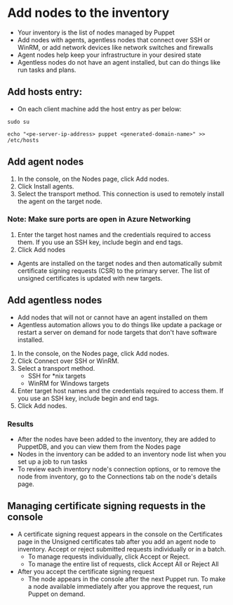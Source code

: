 # Add nodes to the inventory
 - Your inventory is the list of nodes managed by Puppet
 - Add nodes with agents, agentless nodes that connect over SSH or WinRM, or add network devices like network switches and firewalls
 - Agent nodes help keep your infrastructure in your desired state
 - Agentless nodes do not have an agent installed, but can do things like run tasks and plans.

## Add hosts entry:
 - On each client machine add the host entry as per below:
 ```
sudo su
```

```
echo "<pe-server-ip-address> puppet <generated-domain-name>" >> /etc/hosts
```

## Add agent nodes
1. In the console, on the Nodes page, click Add nodes.
1. Click Install agents.
1. Select the transport method. This connection is used to remotely install the agent on the target node.

### Note: Make sure ports are open in Azure Networking

1. Enter the target host names and the credentials required to access them. If you use an SSH key, include begin and end tags.
1. Click Add nodes

- Agents are installed on the target nodes and then automatically submit certificate signing requests (CSR) to the primary server. The list of unsigned certificates is updated with new targets.

## Add agentless nodes
 - Add nodes that will not or cannot have an agent installed on them
 - Agentless automation allows you to do things like update a package or restart a server on demand for node targets that don't have software installed.

1. In the console, on the Nodes page, click Add nodes.
1. Click Connect over SSH or WinRM.
1. Select a transport method.
	- SSH for *nix targets
	- WinRM for Windows targets
1. Enter target host names and the credentials required to access them. If you use an SSH key, include begin and end tags.
1. Click Add nodes.

### Results
 - After the nodes have been added to the inventory, they are added to PuppetDB, and you can view them from the Nodes page
 - Nodes in the inventory can be added to an inventory node list when you set up a job to run tasks
 - To review each inventory node's connection options, or to remove the node from inventory, go to the Connections tab on the node's details page.


## Managing certificate signing requests in the console
 - A certificate signing request appears in the console on the Certificates page in the Unsigned certificates tab after you add an agent node to inventory. Accept or reject submitted requests individually or in a batch.
	- To manage requests individually, click Accept or Reject.
	- To manage the entire list of requests, click Accept All or Reject All
 - After you accept the certificate signing request
	- The node appears in the console after the next Puppet run. To make a node available immediately after you approve the request, run Puppet on demand.
